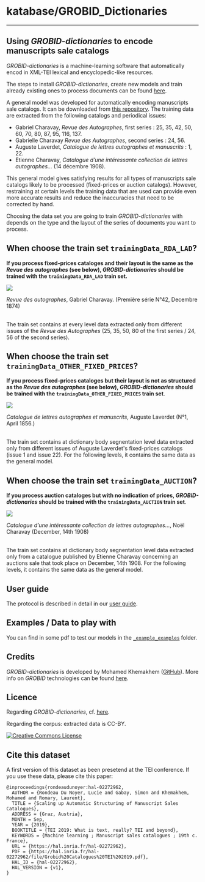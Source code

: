 # katabase/GROBID_Dictionaries

---

## Using _GROBID-dictionaries_ to encode manuscripts sale catalogs

_GROBID-dictionaries_ is a machine-learning software that automatically encod in XML-TEI lexical and encyclopedic-like resources.

The steps to install _GROBID-dictionaries_, create new models and train already existing ones to process documents can be found [here](https://github.com/MedKhem/grobid-dictionaries/wiki/Docker_Instructions9).

A general model was developed for automatically encoding manuscripts sale catalogs. It can be downloaded from [this repository](https://github.com/lairaines/grobid_TEI_2019). The training data are extracted from the following catalogs and periodical issues:
+ Gabriel Charavay, _Revue des Autographes_, first series : 25, 35, 42, 50, 60, 70, 80, 87, 95, 116, 137.
+ Gabrielle Charavay _Revue des Autographes_, second series : 24, 56.
+ Auguste Laverdet, _Catalogue de lettres autographes et manuscrits_ : 1, 22.
+ Etienne Charavay, _Catalogue d’une intéressante collection de lettres autographes…_ (14 décembre 1908).

This general model gives satisfying results for all types of manuscripts sale catalogs likely to be processed (fixed-prices or auction catalogs). However, restraining at certain levels the training data that are used can provide even more accurate results and reduce the inaccuracies that need to be corrected by hand.

Choosing the data set you are going to train _GROBID-dictionaries_ with depends on the type and the layout of the series of documents you want to process.

## When choose the train set `trainingData_RDA_LAD`?

**If you process fixed-prices cataloges and their layout is the same as the _Revue des autographes_ (see below), _GROBID-dictionaries_ should be trained with the `trainingData_RDA_LAD` train set.**

<img src="https://github.com/katabase/GROBID_Dictionaries/blob/master/_images/RDA_LAD.png">

_Revue des autographes_, Gabriel Charavay. (Première série N°42, Decembre 1874)

<br/>The train set contains at every level data extracted only from different issues of the _Revue des Autographes_ (25, 35, 50, 80 of the first series / 24, 56 of the second series).

## When choose the train set `trainingData_OTHER_FIXED_PRICES`?

**If you process fixed-prices cataloges but their layout is not as structured as the _Revue des autographes_ (see below), _GROBID-dictionaries_ should be trained with the `trainingData_OTHER_FIXED_PRICES` train set**.

<img src="https://github.com/katabase/GROBID_Dictionaries/blob/master/_images/OTHER_FIXED_PRICES.png">

_Catalogue de lettres autographes et manuscrits_, Auguste Laverdet (N°1, April 1856.)

<br/>The train set contains at dictionary body segnentation level data extracted only from different issues of Auguste Laverdet's fixed-prices catalogs (issue 1 and issue 22). For the following levels, it contains the same data as the general model.

## When choose the train set `trainingData_AUCTION`?

**If you process auction cataloges but with no indication of prices, _GROBID-dictionaries_ should be trained with the `trainingData_AUCTION` train set**.

<img src="https://github.com/katabase/GROBID_Dictionaries/blob/master/_images/AUCTION.png">

_Catalogue d’une intéressante collection de lettres autographes…_, Noël Charavay (December, 14th 1908)

<br/>The train set contains at dictionary body segnentation level data extracted only from a catalogue published by Etienne Charavay concerning an auctions sale that took place on December, 14th 1908. For the following levels, it contains the same data as the general model.

## User guide

The protocol is described in detail in our [user guide](https://github.com/katabase/GROBID_Dictionaries/blob/master/DOCUMENTATION.md).

## Examples / Data to play with

You can find in some pdf to test our models in the [`_example_examples`](https://github.com/katabase/GROBID_Dictionaries/blob/master/DOCUMENTATION.md) folder.


## Credits

_GROBID-dictionaries_ is developed by Mohamed Khemakhem ([GitHub](https://github.com/MedKhem)). More info on _GROBID_ technologies can be found [here](https://grobid.readthedocs.io).

## Licence

Regarding _GROBID-dictionaries_, cf. [here](https://github.com/MedKhem/grobid-dictionaries).

Regarding the corpus: extracted data is CC-BY.

<a rel="license" href="https://creativecommons.org/licenses/by/2.0"><img alt="Creative Commons License" style="border-width:0" src="https://i.creativecommons.org/l/by/2.0/88x31.png" /></a><br />

## Cite this dataset

A first version of this dataset as been presetend at the TEI conference.  If you use these data, please cite this paper:

```
@inproceedings{rondeaudunoyer:hal-02272962,
  AUTHOR = {Rondeau Du Noyer, Lucie and Gabay, Simon and Khemakhem, Mohamed and Romary, Laurent},
  TITLE = {Scaling up Automatic Structuring of Manuscript Sales Catalogues},
  ADDRESS = {Graz, Austria},
  MONTH = Sep,
  YEAR = {2019},
  BOOKTITLE = {TEI 2019: What is text, really? TEI and beyond},
  KEYWORDS = {Machine learning ; Manuscript sales catalogues ; 19th c. France},
  URL = {https://hal.inria.fr/hal-02272962},
  PDF = {https://hal.inria.fr/hal-02272962/file/Grobid%20Catalogues%20TEI%202019.pdf},
  HAL_ID = {hal-02272962},
  HAL_VERSION = {v1},
}
```


